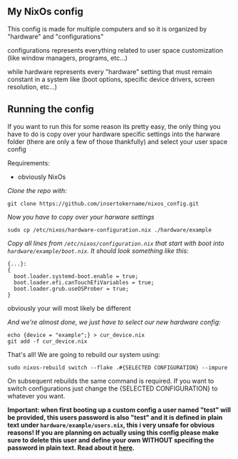 ## My NixOs config

This config is made for multiple computers and so it is organized by "hardware" and "configurations"

configurations represents everything related to user space customization (like window managers, programs, etc...)

while hardware represents every "hardware" setting that must remain constant in a system like (boot options, specific device drivers, screen resolution, etc...)

## Running the config

If you want to run this for some reason its pretty easy, the only thing you have to do is copy over your hardware specific settings into the harware folder (there are only a few of those thankfully) and select your user space config

Requirements:
- obviously NixOs

*Clone the repo with:*

```
git clone https://github.com/insertokername/nixos_config.git
```

*Now you have to copy over your harware settings*
```
sudo cp /etc/nixos/hardware-configuration.nix ./hardware/example
```

*Copy all lines from `/etc/nixos/configuration.nix` that start with boot into `hardware/example/boot.nix`. It should look something like this:*

```
{...}:
{
  boot.loader.systemd-boot.enable = true;
  boot.loader.efi.canTouchEfiVariables = true;
  boot.loader.grub.useOSProber = true;
}
```
obviously your will most likely be different

*And we're almost done, we just have to select our new hardware config:*
```
echo {device = "example";} > cur_device.nix
git add -f cur_device.nix
```

That's all! We are going to rebuild our system using:
```
sudo nixos-rebuild switch --flake .#{SELECTED CONFIGURATION} --impure
```

On subsequent rebuilds the same command is required. If you want to switch configurations just change the {SELECTED CONFIGURATION} to whatever you want.

**Important: when first booting up a custom config a user named "test" will be provided, this users password is also "test" and it is defined in plain text under `hardware/example/users.nix`, this i very unsafe for obvious reasons! If you are planning on actually using this config please make sure to delete this user and define your own WITHOUT specifing the password in plain text. Read about it [here](https://nlewo.github.io/nixos-manual-sphinx/configuration/user-mgmt.xml.html).**
